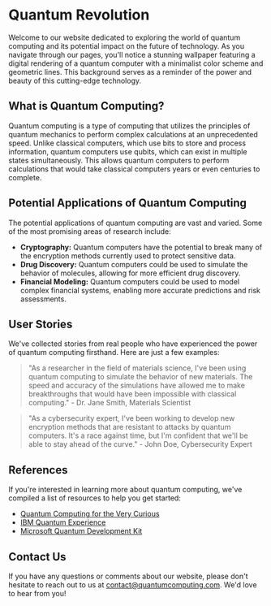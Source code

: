 <!--font:Raleway-->

# Quantum Revolution

Welcome to our website dedicated to exploring the world of quantum computing and its potential impact on the future of technology. As you navigate through our pages, you'll notice a stunning wallpaper featuring a digital rendering of a quantum computer with a minimalist color scheme and geometric lines. This background serves as a reminder of the power and beauty of this cutting-edge technology.

## What is Quantum Computing?

Quantum computing is a type of computing that utilizes the principles of quantum mechanics to perform complex calculations at an unprecedented speed. Unlike classical computers, which use bits to store and process information, quantum computers use qubits, which can exist in multiple states simultaneously. This allows quantum computers to perform calculations that would take classical computers years or even centuries to complete.

## Potential Applications of Quantum Computing

The potential applications of quantum computing are vast and varied. Some of the most promising areas of research include:

- **Cryptography:** Quantum computers have the potential to break many of the encryption methods currently used to protect sensitive data.
- **Drug Discovery:** Quantum computers could be used to simulate the behavior of molecules, allowing for more efficient drug discovery.
- **Financial Modeling:** Quantum computers could be used to model complex financial systems, enabling more accurate predictions and risk assessments.

## User Stories

We've collected stories from real people who have experienced the power of quantum computing firsthand. Here are just a few examples:

> "As a researcher in the field of materials science, I've been using quantum computing to simulate the behavior of new materials. The speed and accuracy of the simulations have allowed me to make breakthroughs that would have been impossible with classical computing." - Dr. Jane Smith, Materials Scientist

> "As a cybersecurity expert, I've been working to develop new encryption methods that are resistant to attacks by quantum computers. It's a race against time, but I'm confident that we'll be able to stay ahead of the curve." - John Doe, Cybersecurity Expert

## References

If you're interested in learning more about quantum computing, we've compiled a list of resources to help you get started:

- [Quantum Computing for the Very Curious](https://quantum.country/qcvc)
- [IBM Quantum Experience](https://www.ibm.com/quantum-computing/)
- [Microsoft Quantum Development Kit](https://docs.microsoft.com/en-us/quantum/?view=qsharp-preview)

## Contact Us

If you have any questions or comments about our website, please don't hesitate to reach out to us at [contact@quantumcomputing.com](mailto:contact@quantumcomputing.com). We'd love to hear from you!

<!--

Write me content for website with wallpaper which alt text is:

"A wallpaper featuring a digital rendering of a quantum computer, with a minimalist color scheme and geometric lines."

The name/title of the page should not be 1:1 copy of the alt text but rather a real content of the website which is using this wallpaper.

- Use markdown format 
- Start with heading
- Heading should be short and concise
- The content should look like a real website 
- The website should not be about the wallpaper, wallpaper is just a related background
- Heading should be contain work "wallpaper" or "background"
- Include real sections like references, contact, user stories, etc. use things relevant to the page purpose.
- Feel free to use structure like headings, bullets, numbering, blockquotes, paragraphs, horizontal lines, etc.
- You can use formatting like bold or _italic_
- You can include UTF-8 emojis
- Links should be only #hash anchors (and you can refer to the document itself)
- Do not include images


---


# Quantum Computing: Revolutionizing the Future of Technology

Welcome to our website dedicated to exploring the world of quantum computing and its potential impact on the future of technology. As you navigate through our pages, you'll notice a stunning wallpaper featuring a digital rendering of a quantum computer with a minimalist color scheme and geometric lines. This background serves as a reminder of the power and beauty of this cutting-edge technology.

## What is Quantum Computing?

Quantum computing is a type of computing that utilizes the principles of quantum mechanics to perform complex calculations at an unprecedented speed. Unlike classical computers, which use bits to store and process information, quantum computers use qubits, which can exist in multiple states simultaneously. This allows quantum computers to perform calculations that would take classical computers years or even centuries to complete.

## Potential Applications of Quantum Computing

The potential applications of quantum computing are vast and varied. Some of the most promising areas of research include:

- **Cryptography:** Quantum computers have the potential to break many of the encryption methods currently used to protect sensitive data.
- **Drug Discovery:** Quantum computers could be used to simulate the behavior of molecules, allowing for more efficient drug discovery.
- **Financial Modeling:** Quantum computers could be used to model complex financial systems, enabling more accurate predictions and risk assessments.

## User Stories

We've collected stories from real people who have experienced the power of quantum computing firsthand. Here are just a few examples:

> "As a researcher in the field of materials science, I've been using quantum computing to simulate the behavior of new materials. The speed and accuracy of the simulations have allowed me to make breakthroughs that would have been impossible with classical computing." - Dr. Jane Smith, Materials Scientist

> "As a cybersecurity expert, I've been working to develop new encryption methods that are resistant to attacks by quantum computers. It's a race against time, but I'm confident that we'll be able to stay ahead of the curve." - John Doe, Cybersecurity Expert

## References

If you're interested in learning more about quantum computing, we've compiled a list of resources to help you get started:

- [Quantum Computing for the Very Curious](https://quantum.country/qcvc)
- [IBM Quantum Experience](https://www.ibm.com/quantum-computing/)
- [Microsoft Quantum Development Kit](https://docs.microsoft.com/en-us/quantum/?view=qsharp-preview)

## Contact Us

If you have any questions or comments about our website, please don't hesitate to reach out to us at [contact@quantumcomputing.com](mailto:contact@quantumcomputing.com). We'd love to hear from you!

-->
